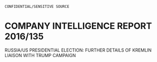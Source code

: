 ```
CONFIDENTIAL/SENSITIVE SOURCE
```

# COMPANY INTELLIGENCE REPORT 2016/135

RUSSIA/US PRESIDENTIAL ELECTION: FURTHER DETAILS OF KREMLIN LIAISON WITH TRUMP CAMPAIGN

